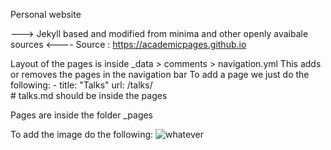 
Personal website

---> Jekyll based and modified from minima and other openly avaibale sources <----
Source : https://academicpages.github.io

Layout of the pages is inside _data > comments > navigation.yml
This adds or removes the pages in the navigation bar
    To add a page we just do the following:
    - title: "Talks"
    url: /talks/    
    # talks.md should be inside the pages


Pages are inside the folder _pages


To add the image do the following: 
![whatever](filename.png)



